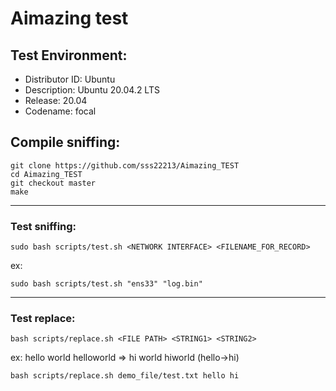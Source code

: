 # Aimazing test

## Test Environment:
 - Distributor ID:	Ubuntu
 - Description:	Ubuntu 20.04.2 LTS
 - Release:	20.04
 - Codename:	focal

## Compile sniffing:
```bash=
git clone https://github.com/sss22213/Aimazing_TEST
cd Aimazing_TEST
git checkout master
make
```
---

### Test sniffing:
```bash=
sudo bash scripts/test.sh <NETWORK INTERFACE> <FILENAME_FOR_RECORD>
```
ex:
```bash=
sudo bash scripts/test.sh "ens33" "log.bin"
```
---

### Test replace:
```bash=
bash scripts/replace.sh <FILE PATH> <STRING1> <STRING2>
```

ex: hello world helloworld => hi world hiworld (hello->hi)
```bash=
bash scripts/replace.sh demo_file/test.txt hello hi
```

